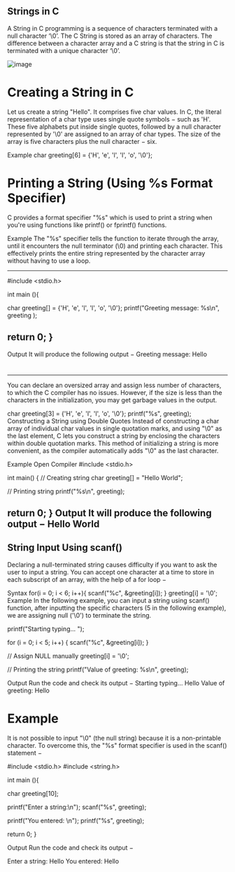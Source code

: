 ## Strings in C

A String in C programming is a sequence of characters terminated with a null character ‘\0’. 
The C String is stored as an array of characters. The difference between a character array and a C string is that the string in C is terminated with a unique character ‘\0’.

![image](https://github.com/user-attachments/assets/ce75e4ae-526f-42f7-ae27-16ede6dd485a)

# Creating a String in C
Let us create a string "Hello". It comprises five char values. In C, the literal representation of a char type uses single quote symbols − such as 'H'. These five alphabets put inside single quotes, followed by a null character represented by '\0' are assigned to an array of char types. The size of the array is five characters plus the null character − six.

Example
char greeting[6] = {'H', 'e', 'l', 'l', 'o', '\0'};

# Printing a String (Using %s Format Specifier)
C provides a format specifier "%s" which is used to print a string when you're using functions like printf() or fprintf() functions.

Example
The "%s" specifier tells the function to iterate through the array, until it encounters the null terminator (\0) and printing each character. This effectively prints the entire string represented by the character array without having to use a loop.

---
#include <stdio.h>

int main (){

   char greeting[] = {'H', 'e', 'l', 'l', 'o', '\0'};
   printf("Greeting message: %s\n", greeting );

   return 0;
}
---
Output
It will produce the following output −
Greeting message: Hello
#
---
You can declare an oversized array and assign less number of characters, to which the C compiler has no issues.
However, if the size is less than the characters in the initialization, you may get garbage values in the output.

char greeting[3] = {'H', 'e', 'l', 'l', 'o', '\0'};
printf("%s", greeting);
Constructing a String using Double Quotes
Instead of constructing a char array of individual char values in single quotation marks, and using "\0" as the last element, C lets you construct a string by enclosing the characters within double quotation marks. This method of initializing a string is more convenient, as the compiler automatically adds "\0" as the last character.

Example
Open Compiler
#include <stdio.h>

int main() {
  // Creating string
  char greeting[] = "Hello World";

  // Printing string
  printf("%s\n", greeting);

  return 0;
}
Output
It will produce the following output −
Hello World
---
## String Input Using scanf()
Declaring a null-terminated string causes difficulty if you want to ask the user to input a string. 
You can accept one character at a time to store in each subscript of an array, with the help of a for loop −

Syntax
for(i = 0; i < 6; i++){
   scanf("%c", &greeting[i]);
}
greeting[i] = '\0';
Example
In the following example, you can input a string using scanf() function, after inputting the specific characters (5 in the following example), we are assigning null ('\0') to terminate the string.

printf("Starting typing... ");

for (i = 0; i < 5; i++) {
  scanf("%c", &greeting[i]);
}

// Assign NULL manually
greeting[i] = '\0';

// Printing the string
printf("Value of greeting: %s\n", greeting);

 Output
Run the code and check its output −
Starting typing... Hello
Value of greeting: Hello

# Example
It is not possible to input "\0" (the null string) because it is a non-printable character. To overcome this, the "%s" format specifier is used in the scanf() statement −


#include <stdio.h>
#include <string.h>

int main (){

   char greeting[10];

   printf("Enter a string:\n");
   scanf("%s", greeting);

   printf("You entered: \n");
   printf("%s", greeting);

   return 0;
}

Output
Run the code and check its output −

Enter a string:
Hello
You entered:
Hello
